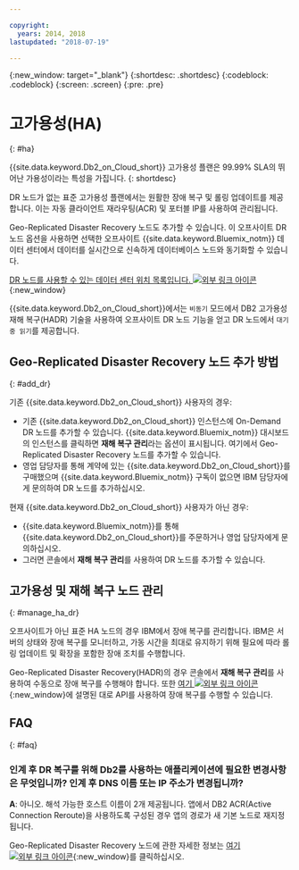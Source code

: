```yaml
---

copyright:
  years: 2014, 2018
lastupdated: "2018-07-19"

---
```


<!-- Attribute definitions --> 
{:new_window: target="_blank"}
{:shortdesc: .shortdesc}
{:codeblock: .codeblock}
{:screen: .screen}
{:pre: .pre}

# 고가용성(HA)
{: #ha}

{{site.data.keyword.Db2_on_Cloud_short}} 고가용성 플랜은 99.99% SLA의 뛰어난 가용성이라는 특성을 가집니다. 
{: shortdesc}

DR 노드가 없는 표준 고가용성 플랜에서는 원활한 장애 복구 및 롤링 업데이트를 제공합니다. 이는 자동 클라이언트 재라우팅(ACR) 및 포터블 IP를 사용하여 관리됩니다.

Geo-Replicated Disaster Recovery 노드도 추가할 수 있습니다. 이 오프사이트 DR 노드 옵션을 사용하면 선택한 오프사이트 {{site.data.keyword.Bluemix_notm}} 데이터 센터에서 데이터를 실시간으로 신속하게 데이터베이스 노드와 동기화할 수 있습니다.  

[DR 노드를 사용할 수 있는 데이터 센터 위치 목록입니다. ![외부 링크 아이콘](../../icons/launch-glyph.svg "외부 링크 아이콘")](https://developer.ibm.com/answers/questions/366888/what-locations-cities-or-countries-is-dashdb-avail.html){:new_window}

{{site.data.keyword.Db2_on_Cloud_short}}에서는 `비동기` 모드에서 DB2 고가용성 재해 복구(HADR) 기술을 사용하여 오프사이트 DR 노드 기능을 얻고 DR 노드에서 `대기 중 읽기`를 제공합니다.

## Geo-Replicated Disaster Recovery 노드 추가 방법
{: #add_dr}

기존 {{site.data.keyword.Db2_on_Cloud_short}} 사용자의 경우:
 * 기존 {{site.data.keyword.Db2_on_Cloud_short}} 인스턴스에 On-Demand DR 노드를 추가할 수 있습니다. {{site.data.keyword.Bluemix_notm}} 대시보드의 인스턴스를 클릭하면 **재해 복구 관리**라는 옵션이 표시됩니다. 여기에서 Geo-Replicated Disaster Recovery 노드를 추가할 수 있습니다.
 * 영업 담당자를 통해 계약에 있는 {{site.data.keyword.Db2_on_Cloud_short}}를 구매했으며 {{site.data.keyword.Bluemix_notm}} 구독이 없으면 IBM 담당자에게 문의하여 DR 노드를 추가하십시오.

현재 {{site.data.keyword.Db2_on_Cloud_short}} 사용자가 아닌 경우:
 * {{site.data.keyword.Bluemix_notm}}를 통해 {{site.data.keyword.Db2_on_Cloud_short}}를 주문하거나 영업 담당자에게 문의하십시오.
 * 그러면 콘솔에서 **재해 복구 관리**를 사용하여 DR 노드를 추가할 수 있습니다.
<!--- Through the web console, you can also add a disaster recovery (DR) node located in a datacenter of your choice. -->

## 고가용성 및 재해 복구 노드 관리
{: #manage_ha_dr}

오프사이트가 아닌 표준 HA 노드의 경우 IBM에서 장애 복구를 관리합니다. IBM은 서버의 상태와 장애 복구를 모니터하고, 가동 시간을 최대로 유지하기 위해 필요에 따라 롤링 업데이트 및 확장을 포함한 장애 조치를 수행합니다. 

Geo-Replicated Disaster Recovery(HADR)의 경우 콘솔에서 **재해 복구 관리**를 사용하여 수동으로 장애 복구를 수행해야 합니다. 또한 [여기 ![외부 링크 아이콘](../../icons/launch-glyph.svg "외부 링크 아이콘")](https://developer.ibm.com/answers/questions/457901/where-can-i-find-api-documentation-for-db2-on-clou.html){:new_window}에 설명된 대로 API를 사용하여 장애 복구를 수행할 수 있습니다.

## FAQ
{: #faq}

### 인계 후 DR 복구를 위해 Db2를 사용하는 애플리케이션에 필요한 변경사항은 무엇입니까? 인계 후 DNS 이름 또는 IP 주소가 변경됩니까?

**A**: 아니오. 해석 가능한 호스트 이름이 2개 제공됩니다. 앱에서 DB2 ACR(Active Connection Reroute)을 사용하도록 구성된 경우 앱의 경로가 새 기본 노드로 재지정됩니다.

Geo-Replicated Disaster Recovery 노드에 관한 자세한 정보는 [여기 ![외부 링크 아이콘](../../icons/launch-glyph.svg "외부 링크 아이콘")](https://developer.ibm.com/answers/questions/458385/frequently-asked-questions-for-db2-on-cloud-hadr-g.html){:new_window}를 클릭하십시오.
